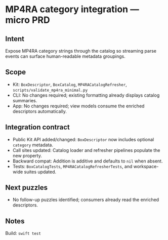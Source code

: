 # MP4RA category integration — micro PRD

## Intent

Expose MP4RA category strings through the catalog so streaming parse events can surface human-readable metadata
groupings.

## Scope

- Kit: `BoxDescriptor`, `BoxCatalog`, `MP4RACatalogRefresher`, `scripts/validate_mp4ra_minimal.py`
- CLI: No changes required; existing formatting already displays catalog summaries.
- App: No changes required; view models consume the enriched descriptors automatically.

## Integration contract

- Public Kit API added/changed: `BoxDescriptor` now includes optional `category` metadata.
- Call sites updated: Catalog loader and refresher pipelines populate the new property.
- Backward compat: Addition is additive and defaults to `nil` when absent.
- Tests: `BoxCatalogTests`, `MP4RACatalogRefresherTests`, and workspace-wide suites updated.

## Next puzzles

- No follow-up puzzles identified; consumers already read the enriched descriptors.

## Notes

Build: `swift test`
